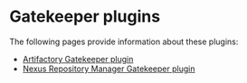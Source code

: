 # Gatekeeper plugins

The following pages provide information about these plugins:

* [Artifactory Gatekeeper plugin](artifactory-gatekeeper-plugin.md)
* [Nexus Repository Manager Gatekeeper plugin](nexus-repository-manager-gatekeeper-plugin.md)
